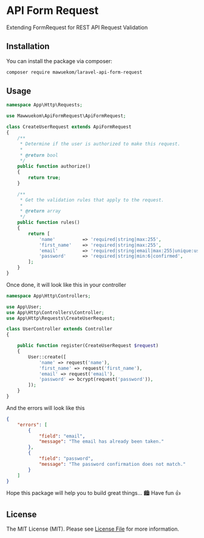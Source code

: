 # API Form Request

Extending FormRequest for REST API Request Validation

## Installation

You can install the package via composer:

```bash
composer require mawuekom/laravel-api-form-request
```

## Usage

```php
namespace App\Http\Requests;

use Mawwuekom\ApiFormRequest\ApiFormRequest;

class CreateUserRequest extends ApiFormRequest
{
    /**
     * Determine if the user is authorized to make this request.
     *
     * @return bool
     */
    public function authorize()
    {
        return true;
    }

    /**
     * Get the validation rules that apply to the request.
     *
     * @return array
     */
    public function rules()
    {
        return [
            'name'          => 'required|string|max:255',
            'first_name'    => 'required|string|max:255',
            'email'         => 'required|string|email|max:255|unique:users',
            'password'      => 'required|string|min:6|confirmed',
        ];
    }
}
```

Once done, it will look like this in your controller

```php
namespace App\Http\Controllers;

use App\User;
use App\Http\Controllers\Controller;
use App\Http\Requests\CreateUserRequest;

class UserController extends Controller
{

    public function register(CreateUserRequest $request)
    {
        User::create([
            'name' => request('name'),
            'first_name' => request('first_name'),
            'email' => request('email'),
            'password' => bcrypt(request('password')),
        ]);
    }
}
```
 And the errors will look like this

```json
{
    "errors": [
        {
            "field": "email",
            "message": "The email has already been taken."
        },
        {
            "field": "password",
            "message": "The password confirmation does not match."
        }
    ]
}
```

Hope this package will help you to build great things... 🏙️  Have fun 👍

## License

The MIT License (MIT). Please see [License File](LICENSE.md) for more information.

